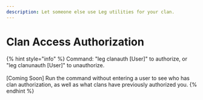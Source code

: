 ```yaml
---
description: Let someone else use Leg utilities for your clan.
---
```


# Clan Access Authorization

{% hint style="info" %}
Command: "leg clanauth \[User]" to authorize, or "leg clanunauth \[User]" to unauthorize.\
\
\[Coming Soon] Run the command without entering a user to see who has clan authorization, as well as what clans have previously authorized you.
{% endhint %}
